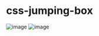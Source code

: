 # css-jumping-box
![image](https://user-images.githubusercontent.com/108775712/212020204-e80a0685-4290-499f-a6ef-e159361062da.png)
![image](https://user-images.githubusercontent.com/108775712/212020313-45c583c0-acdc-4005-b4b1-e16e4a05ee31.png)
